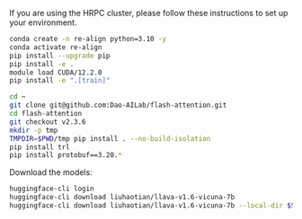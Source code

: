 If you are using the HRPC cluster, please follow these instructions to set up your environment.
```bash
conda create -n re-align python=3.10 -y
conda activate re-align
pip install --upgrade pip  
pip install -e .
module load CUDA/12.2.0
pip install -e ".[train]"

cd ~
git clone git@github.com:Dao-AILab/flash-attention.git
cd flash-attention
git checkout v2.3.6
mkdir -p tmp
TMPDIR=$PWD/tmp pip install . --no-build-isolation
pip install trl
pip install protobuf==3.20.*
```


Download the models:
```bash
huggingface-cli login
huggingface-cli download liuhaotian/llava-v1.6-vicuna-7b 
huggingface-cli download liuhaotian/llava-v1.6-vicuna-7b --local-dir $SCRATCH/hf_cache/liuhaotian/llava-v1.6-vicuna-7b --local-dir-use-symlinks False
```
